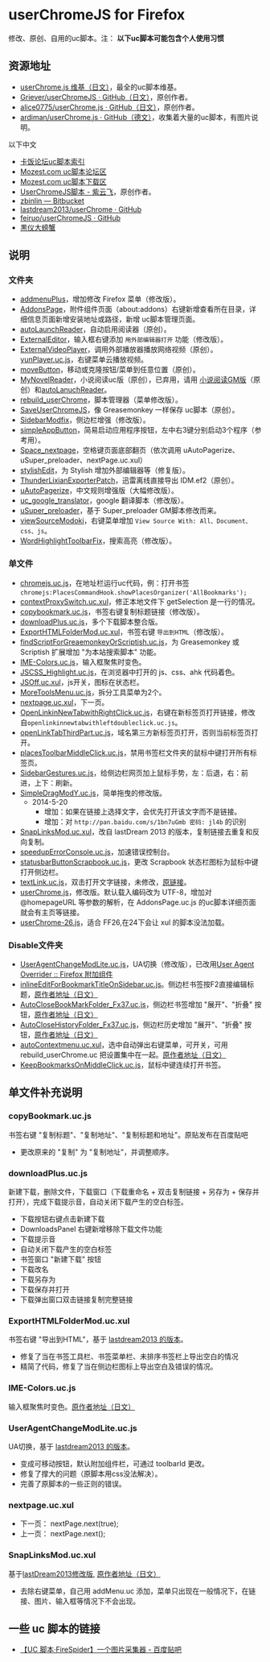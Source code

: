 userChromeJS for Firefox
========================

修改、原创、自用的uc脚本。注： **以下uc脚本可能包含个人使用习惯**

资源地址
--------

 - [userChrome.js 维基（日文）](http://wiki.nothing.sh/page/userChrome.js%CD%D1%A5%B9%A5%AF%A5%EA%A5%D7%A5%C8)，最全的uc脚本维基。
 - [Griever/userChromeJS · GitHub（日文）](https://github.com/Griever/userChromeJS)，原创作者。
 - [alice0775/userChrome.js · GitHub（日文）](https://github.com/alice0775/userChrome.js)，原创作者。
 - [ardiman/userChrome.js · GitHub（德文）](https://github.com/ardiman/userChrome.js)，收集着大量的uc脚本，有图片说明。

以下中文

 - [卡饭论坛uc脚本索引](http://bbs.kafan.cn/forum.php?mod=viewthread&tid=1340501&page=1#pid25548028)
 - [Mozest.com uc脚本论坛区](https://g.mozest.com/forum-75-1)
 - [Mozest.com uc脚本下载区](https://j.mozest.com/zh-CN/ucscript/)
 - [UserChromeJS脚本 - 紫云飞](http://www.cnblogs.com/ziyunfei/archive/2011/11/25/2263756.html)，原创作者。
 - [zbinlin — Bitbucket](https://bitbucket.org/zbinlin)
 - [lastdream2013/userChrome · GitHub](https://github.com/lastdream2013/userChrome)
 - [feiruo/userChromeJS · GitHub](https://github.com/feiruo/userChromeJS)
 - [黒仪大螃蟹](http://pan.baidu.com/share/home?uk=2467242534#category/type=0)


说明
----

### 文件夹

 - [addmenuPlus](addmenuPlus)，增加修改 Firefox 菜单（修改版）。
 - [AddonsPage](AddonsPage)，附件组件页面（about:addons）右键新增查看所在目录，详细信息页面新增安装地址或路径，新增 uc脚本管理页面。
 - [autoLaunchReader](autoLaunchReader)，自动启用阅读器（原创）。
 - [ExternalEditor](ExternalEditor)，输入框右键添加 `用外部编辑器打开` 功能（修改版）。
 - [ExternalVideoPlayer](ExternalVideoPlayer)，调用外部播放器播放网络视频（原创）。[yunPlayer.uc.js](ExternalVideoPlayer/yunPlayer.uc.js)，右键菜单云播放视频。
 - [moveButton](moveButton)，移动或克隆按钮/菜单到任意位置（原创）。
 - [MyNovelReader](MyNovelReader)，小说阅读uc版（原创），已弃用，请用 [小说阅读GM版](https://userscripts.org/scripts/show/165951)（原创）和[autoLanuchReader](autoLanuchReader)。
 - [rebuild_userChrome](rebuild_userChrome)，脚本管理器（菜单修改版）。
 - [SaveUserChromeJS](SaveUserChromeJS)，像 Greasemonkey 一样保存 uc脚本（原创）。
 - [SidebarModfix](SidebarModfix)，侧边栏增强（修改版）。
 - [simpleAppButton](simpleAppButton)，简易启动应用程序按钮，左中右3键分别启动3个程序（参考用）。
 - [Space_nextpage](Space_nextpage)，空格键页面底部翻页（依次调用 uAutoPagerize、uSuper_preloader、nextPage.uc.xul）
 - [stylishEdit](stylishEdit)，为 Stylish 增加外部编辑器等（修复版）。
 - [ThunderLixianExporterPatch](ThunderLixianExporterPatch)，迅雷离线直接导出 IDM.ef2（原创）。
 - [uAutoPagerize](uAutoPagerize)，中文规则增强版（大幅修改版）。
 - [uc\_google\_translator](uc_google_translator)，google 翻译脚本（修改版）。
 - [uSuper_preloader](uSuper_preloader)，基于 Super_preloader GM脚本修改而来。
 - [viewSourceModoki](viewSourceModoki)，右键菜单增加 `View Source With: All、Document、css、js`。
 - [WordHighlightToolbarFix](WordHighlightToolbarFix)，搜索高亮（修改版）。

### 单文件

 - [chromejs.uc.js](chromejs.uc.js)，在地址栏运行uc代码，例：打开书签 `chromejs:PlacesCommandHook.showPlacesOrganizer('AllBookmarks');`
 - [contextProxySwitch.uc.xul](contextProxySwitch.uc.xul)，修正本地文件下 getSelection 是一行的情况。
 - [copybookmark.uc.js](copybookmark.uc.js)，书签右键复制标题链接（修改版）。
 - [downloadPlus.uc.js](downloadPlus.uc.js)，多个下载脚本整合版。
 - [ExportHTMLFolderMod.uc.xul](ExportHTMLFolderMod.uc.xul)，书签右键 `导出到HTML`（修改版）。
 - [findScriptForGreaemonkeyOrScriptish.uc.js](findScriptForGreaemonkeyOrScriptish.uc.js)，为 Greasemonkey 或 Scriptish 扩展增加 "为本站搜索脚本" 功能。
 - [IME-Colors.uc.js](IME-Colors.uc.js)，输入框聚焦时变色。
 - [JSCSS_Highlight.uc.js](JSCSS_Highlight.uc.js)，在浏览器中打开的 js、css、ahk 代码着色。
 - [JSOff.uc.xul](JSOff.uc.xul)，js开关，图标在状态栏。
 - [MoreToolsMenu.uc.js](MoreToolsMenu.uc.js)，拆分工具菜单为2个。
 - [nextpage.uc.xul](nextpage.uc.xul)，下一页。
 - [OpenLinkinNewTabwithRightClick.uc.js](OpenLinkinNewTabwithRightClick.uc.js)，右键在新标签页打开链接，修改自`openlinkinnewtabwithleftdoubleclick.uc.js`。
 - [openLinkTabThirdPart.uc.js](openLinkTabThirdPart.uc.js)，域名第三方新标签页打开，否则当前标签页打开。
 - [placesToolbarMiddleClick.uc.js](placesToolbarMiddleClick.uc.js)，禁用书签栏文件夹的鼠标中键打开所有标签页。
 - [SidebarGestures.uc.js](SidebarGestures.uc.js)，给侧边栏网页加上鼠标手势，左：后退，右：前进，上下：刷新。
 - [SimpleDragModY.uc.js](SimpleDragModY.uc.js)，简单拖曳的修改版。
 	- 2014-5-20
 		- 增加：如果在链接上选择文字，会优先打开该文字而不是链接。
 		- 增加：对 `http://pan.baidu.com/s/1bn7uGmb 密码: jl4b` 的识别
 - [SnapLinksMod.uc.xul](SnapLinksMod.uc.xul)，改自 lastDream 2013 的版本，复制链接去重复和反向复制。
 - [speedupErrorConsole.uc.js](speedupErrorConsole.uc.js)，加速错误控制台。
 - [statusbarButtonScrapbook.uc.js](statusbarButtonScrapbook.uc.js)，更改 Scrapbook 状态栏图标为鼠标中键打开侧边栏。
 - [textLink.uc.js](textLink.uc.js)，双击打开文字链接，未修改，[原链接](https://github.com/alice0775/userChrome.js/blob/master/textLink.uc.js)。
 - [userChrome.js](userChrome.js)，修改版。默认载入编码改为 UTF-8，增加对 @homepageURL 等参数的解析，在 AddonsPage.uc.js 的uc脚本详细页面就会有主页等链接。
 - [userChrome-26.js](userChrome-26.js)，适合 FF26,在24下会让 xul 的脚本没法加载。


### Disable文件夹

 - [UserAgentChangeModLite.uc.js](Disable/UserAgentChangeModLite.uc.js)，UA切换（修改版），已改用[User Agent Overrider :: Firefox 附加组件](https://addons.mozilla.org/zh-cn/firefox/addon/user-agent-overrider/?src=search)
 - [inlineEditForBookmarkTitleOnSidebar.uc.js](Disable/inlineEditForBookmarkTitleOnSidebar.uc.js)。侧边栏书签按F2直接编辑标题，[原作者地址（日文）](https://github.com/alice0775/userChrome.js/blob/master/inlineEditForBookmarkTitleOnSidebar.uc.js)
 - [AutoCloseBookMarkFolder_Fx37.uc.js](Disable/AutoCloseBookMarkFolder_Fx37.uc.js)，侧边栏书签增加 "展开"、"折叠" 按钮，[原作者地址（日文）](https://github.com/alice0775/userChrome.js/blob/master/AutoCloseBookMarkFolder_Fx37.uc.js)
 - [AutoCloseHistoryFolder_Fx37.uc.js](Disable/AutoCloseHistoryFolder_Fx37.uc.js)，侧边栏历史增加 "展开"、"折叠" 按钮，[原作者地址（日文）](https://github.com/alice0775/userChrome.js/blob/master/AutoCloseHistoryFolder_Fx37.uc.js)
 - [autoContextmenu.uc.xul](Disable/autoContextmenu.uc.xul)，选中自动弹出右键菜单，可开关，可用 rebuild_userChrome.uc 把设置集中在一起。[原作者地址（日文）](https://github.com/alice0775/userChrome.js/blob/master/autoContextmenu.uc.xul)
 - [KeepBookmarksOnMiddleClick.uc.js](Disable/KeepBookmarksOnMiddleClick.uc.js)，鼠标中键连续打开书签。


## 单文件补充说明

### copyBookmark.uc.js

书签右键 "复制标题"、"复制地址"、"复制标题和地址"。原贴发布在百度贴吧

 - 更改原来的 "复制" 为 "复制地址"，并调整顺序。

### downloadPlus.uc.js

新建下载，删除文件，下载窗口（下载重命名 + 双击复制链接 + 另存为 + 保存并打开），完成下载提示音，自动关闭下载产生的空白标签。

 - 下载按钮右键点击新建下载
 - DownloadsPanel 右键新增移除下载文件功能
 - 下载提示音
 - 自动关闭下载产生的空白标签
 - 书签窗口 "新建下载" 按钮
 - 下载改名
 - 下载另存为
 - 下载保存并打开
 - 下载弹出窗口双击链接复制完整链接

### ExportHTMLFolderMod.uc.xul

书签右键 "导出到HTML"，基于 [lastdream2013 的版本](http://bbs.kafan.cn/thread-1512731-1-1.html)。

- 修复了当在书签工具栏、书签菜单栏、未排序书签栏上导出空白的情况
- 精简了代码，修复了当在侧边栏图标上导出空白及错误的情况。

### IME-Colors.uc.js

输入框聚焦时变色。[原作者地址（日文）](https://github.com/Griever/userChromeJS/blob/master/IME-Colors.uc.js)

### UserAgentChangeModLite.uc.js

UA切换，基于 [lastdream2013 的版本](http://bbs.kafan.cn/thread-1534937-1-1.html)。

- 变成可移动按钮，默认附加组件栏，可通过 toolbarId 更改。
- 修复了撑大的问题（原脚本用css没法解决）。
- 完善了原脚本的一些正则的错误。

### nextpage.uc.xul

 - 下一页： nextPage.next(true);
 - 上一页： nextPage.next();

### SnapLinksMod.uc.xul

基于[lastDream2013修改版](http://bbs.kafan.cn/thread-1512731-1-1.html), [原作者地址（日文）](https://github.com/Griever/userChromeJS/blob/master/SnapLinks.uc.xul)

 - 去除右键菜单，自己用 addMenu.uc 添加，菜单只出现在一般情况下，在链接、图片、输入框等情况下不会出现。


一些 uc 脚本的链接
---------------

- [【UC 脚本·FireSpider】一个图片采集器 - 百度贴吧](http://tieba.baidu.com/p/3038754959)